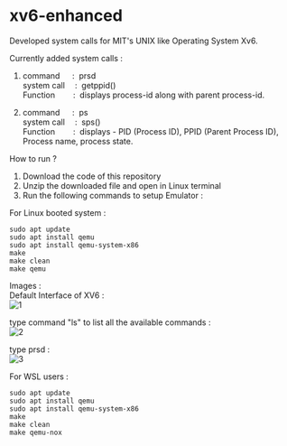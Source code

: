 # xv6-enhanced
Developed system calls for MIT's UNIX like Operating System Xv6.

Currently added system calls : 
1. command&emsp;&nbsp;     :&nbsp; prsd <br>
   system call&emsp; :&nbsp; getppid()<br>
   Function&emsp;&emsp;    :&nbsp; displays process-id along with parent process-id.
   
3. command&emsp;&nbsp;     :&nbsp; ps <br>
   system call&emsp; :&nbsp; sps() <br>
   Function&emsp;&emsp;    :&nbsp; displays - PID (Process ID), PPID (Parent Process ID), Process name, process state.<br>
 
How to run ? 

1. Download the code of this repository
2. Unzip the downloaded file and open in Linux terminal
3. Run the following commands to setup Emulator :

 For Linux booted system :
```
sudo apt update
sudo apt install qemu
sudo apt install qemu-system-x86
make
make clean
make qemu
```

Images : <br>
Default Interface of XV6 : <br>
![1](https://github.com/fr-sxtyxm/xv6-enhanced/assets/142148094/64909ef8-c4a3-45cc-a381-04d64104e005) <br>

type command "ls" to list all the available commands : <br> 
![2](https://github.com/fr-sxtyxm/xv6-enhanced/assets/142148094/d18d997c-8539-4c2e-a83a-ecfb888d8bb3) <br>

type prsd : <br>
![3](https://github.com/fr-sxtyxm/xv6-enhanced/assets/142148094/51b97bd1-58f8-44db-8cdc-18e7a4c86e88)


 For WSL users :  
```
sudo apt update
sudo apt install qemu
sudo apt install qemu-system-x86
make
make clean
make qemu-nox 
```

